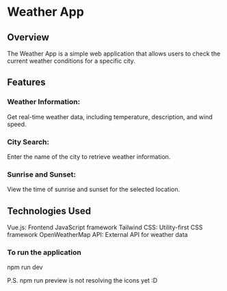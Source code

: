 # Weather App

## Overview

The Weather App is a simple web application that allows users to check the current weather conditions for a specific city.

## Features

### Weather Information:

Get real-time weather data, including temperature, description, and wind speed.

### City Search:

Enter the name of the city to retrieve weather information.

### Sunrise and Sunset:

View the time of sunrise and sunset for the selected location.

## Technologies Used

Vue.js: Frontend JavaScript framework
Tailwind CSS: Utility-first CSS framework
OpenWeatherMap API: External API for weather data

### To run the application

npm run dev

P.S.
npm run preview is not resolving the icons yet :D
